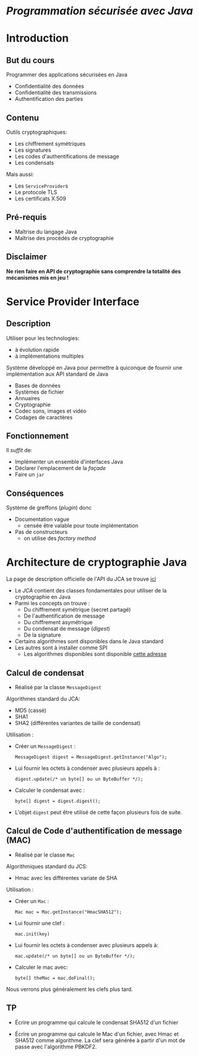 *Programmation sécurisée avec Java*
===================================

Introduction
============

But du cours
------------

Programmer des applications sécurisées en Java

 - Confidentialité des données
 - Confidentialité des transmissions
 - Authentification des parties

Contenu
-------

Outils cryptographiques:

 - Les chiffrement symétriques
 - Les signatures
 - Les codes d'authentifications de message
 - Les condensats

Mais aussi:

 - Les `ServiceProvider`s
 - Le protocole TLS
 - Les certificats X.509

Pré-requis
----------

- Maîtrise du langage Java
- Maîtrise des procédés de cryptographie

Disclaimer
----------

**Ne rien faire en API de cryptographie sans comprendre la totalité des mécanismes mis en jeu !**


Service Provider Interface
==========================

Description
-----------

Utiliser pour les technologies:

- à évolution rapide
- à implémentations multiples

Système développé en Java pour permettre à quiconque de fournir une implémentation aux API standard de Java

 - Bases de données
 - Systèmes de fichier
 - Annuaires
 - Cryptographie
 - Codec sons, images et vidéo
 - Codages de caractères

Fonctionnement
--------------

Il *suffit* de:

- Implémenter un ensemble d'interfaces Java
- Déclarer l'emplacement de la *façade*
- Faire un `jar`

Conséquences
------------

Système de greffons (*plugin*) donc

 - Documentation vague
   - censée être valable pour toute implémentation
 - Pas de constructeurs
   - on utilise des *factory method*

Architecture de cryptographie Java
==================================
La page de description officielle de l'API du JCA se trouve [ici][jca]

- Le *JCA* contient des classes fondamentales pour utiliser de la cryptographie en Java
- Parmi les concepts on trouve :
  - Du chiffrement symétrique (secret partagé)
  - De l'authentification de message
  - Du chiffrement asymétrique
  - Du condensat de message (*digest*)
  - De la signature
- Certains algorithmes sont disponibles dans le Java standard
- Les autres sont à installer comme SPI
  - Les algorithmes disponibles sont disponible [cette adresse][algo]

[jca]: http://docs.oracle.com/javase/8/docs/technotes/guides/security/crypto/CryptoSpec.html
[algo]: http://docs.oracle.com/javase/8/docs/technotes/guides/security/StandardNames.html

Calcul de condensat
-------------------

- Réalisé par la classe `MessageDigest`

Algorithmes standard du JCA:

 - MD5 (cassé)
 - SHA1
 - SHA2 (différentes variantes de taille de condensat)

Utilisation :

 - Créer un `MessageDigest` :

   `MessageDigest digest = MessageDigest.getInstance("Algo");`
    
 - Lui fournir les octets à condenser avec plusieurs appels à :

   `digest.update(/* un byte[] ou un ByteBuffer */);`

 - Calculer le condensat avec :

   `byte[] digest = digest.digest();` 

 - L'objet `digest` peut être utilisé de cette façon plusieurs fois de suite.

Calcul de Code d'authentification de message (MAC)
--------------------------------------------------

- Réalisé par le classe `Mac`

Algorithmiques standard du JCS:

 - Hmac avec les différentes variate de SHA

Utilisation :

 - Créer un `Mac` :

   `Mac mac = Mac.getInstance("HmacSHA512");`
   
 - Lui fournir une clef :

   `mac.init(key)`
 
 - Lui fournir les octets à condenser avec plusieurs appels à:

   `mac.update(/* un byte[] ou un ByteBuffer */);`

 - Calculer le mac avec:

   `byte[] theMac = mac.doFinal();`
   
Nous verrons plus généralement les clefs plus tard.

TP
--

- Écrire un programme qui calcule le condensat SHA512 d'un fichier

- Écrire un programme qui calcule le Mac d'un fichier, avec Hmac et SHA512 comme algorithme. La clef sera générée à partir d'un mot de passe avec l'algorithme PBKDF2.
